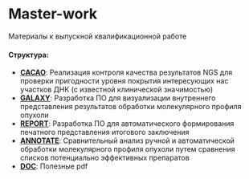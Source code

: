 # Master-work
Материалы к выпускной квалификационной работе 

#### Структура:
- **[CACAO](/CACAO)**: Реализация контроля качества результатов NGS для проверки пригодности уровня покрытия интересующих нас участков ДНК (с известной клинической значимостью) 
- **[GALAXY](/GALAXY)**: Разработка ПО для визуализации внутреннего представления результатов обработки молекулярного профиля опухоли
- **[REPORT](/REPORT)**: Разработка ПО для автоматического формирования печатного представления итогового заключения
- **[ANNOTATE](/ANNOTATE)**: Сравнительный анализ ручной и автоматической обработки молекулярного профиля опухоли путем сравнения списков потенциально эффективных препаратов
- **[DOC](/DOC)**: Полезные pdf
